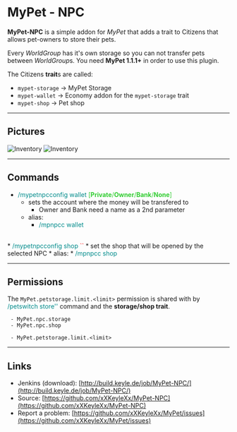 # MyPet - NPC

**MyPet-NPC** is a simple addon for *MyPet* that adds a trait to Citizens that allows pet-owners to store their pets.

Every *WorldGroup* has it's own storage so you can not transfer pets between *WorldGroup*s.
You need **MyPet 1.1.1+** in order to use this plugin.

The Citizens **trait**s are called:

* `mypet-storage`  ->  MyPet Storage
* `mypet-wallet`  ->  Economy addon for the `mypet-storage` trait
* `mypet-shop`  ->  Pet shop

----

## Pictures

![Inventory](/wiki/images/plugins/npc/handover.png) ![Inventory](/wiki/images/plugins/npc/take.png)

----

## Commands


*  <font color="DarkCyan">/mypetnpcconfig wallet</font> <font color="LimeGreen">\[**Private**/**Owner**/**Bank**/**None**]</font>
    *  sets the account where the money will be transfered to
        *   Owner and Bank need a name as a 2nd parameter
    *  alias:
        * <font color="DarkCyan">/mpnpcc wallet</font>
<br>
* <font color="DarkCyan">/mypetnpcconfig shop</font> <font color="red">`<shop name>`</font>
    * set the shop that will be opened by the selected NPC
    * alias:
        * <font color="DarkCyan">/mpnpcc shop</font>

----

## Permissions

The `MyPet.petstorage.limit.<limit>` permission is shared with by <font color="DarkCyan">/petswitch store''</font> command and the **storage/shop trait**.
~~~
 - MyPet.npc.storage
 - MyPet.npc.shop

 - MyPet.petstorage.limit.<limit>
~~~

----

## Links

* Jenkins (download): [http://build.keyle.de/job/MyPet-NPC/](http://build.keyle.de/job/MyPet-NPC/)
* Source: [https://github.com/xXKeyleXx/MyPet-NPC](https://github.com/xXKeyleXx/MyPet-NPC)
* Report a problem: [https://github.com/xXKeyleXx/MyPet/issues](https://github.com/xXKeyleXx/MyPet/issues)
